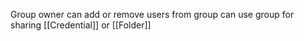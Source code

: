 Group owner can add or remove users from group
can use group for sharing [[Credential]] or [[Folder]]